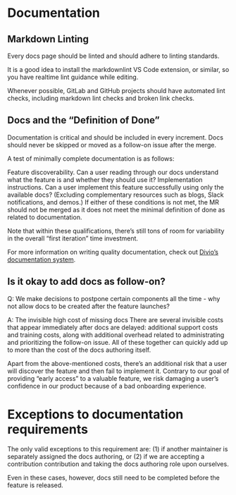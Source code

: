 # Documentation

## Markdown Linting

Every docs page should be linted and should adhere to linting standards.

It is a good idea to install the markdownlint VS Code extension, or similar, so you have realtime lint guidance while editing.

Whenever possible, GitLab and GitHub projects should have automated lint checks, including markdown lint checks and broken link checks.

## Docs and the “Definition of Done”

Documentation is critical and should be included in every increment. Docs should never be skipped or moved as a follow-on issue after the merge.

A test of minimally complete documentation is as follows:

Feature discoverability. Can a user reading through our docs understand what the feature is and whether they should use it?
Implementation instructions. Can a user implement this feature successfully using only the available docs? (Excluding complementary resources such as blogs, Slack notifications, and demos.)
If either of these conditions is not met, the MR should not be merged as it does not meet the minimal definition of done as related to documentation.

Note that within these qualifications, there’s still tons of room for variability in the overall “first iteration” time investment.

For more information on writing quality documentation, check out [Divio’s documentation system](https://documentation.divio.com/).

## Is it okay to add docs as follow-on?

Q: We make decisions to postpone certain components all the time - why not allow docs to be created after the feature launches?

A: The invisible high cost of missing docs
There are several invisible costs that appear immediately after docs are delayed: additional support costs and training costs, along with additional overhead related to administrating and prioritizing the follow-on issue. All of these together can quickly add up to more than the cost of the docs authoring itself.

Apart from the above-mentioned costs, there’s an additional risk that a user will discover the feature and then fail to implement it. Contrary to our goal of providing “early access” to a valuable feature, we risk damaging a user’s confidence in our product because of a bad onboarding experience.

# Exceptions to documentation requirements

The only valid exceptions to this requirement are: (1) if another maintainer is separately assigned the docs authoring, or (2) if we are accepting a contribution contribution and taking the docs authoring role upon ourselves.

Even in these cases, however, docs still need to be completed before the feature is released.

